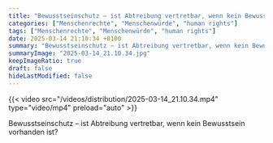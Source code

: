 ```yaml
---
title: "Bewusstseinschutz – ist Abtreibung vertretbar, wenn kein Bewusstsein vorhanden ist?"
categories: ["Menschenrechte", "Menschenwürde", "human rights"]
tags: ["Menschenrechte", "Menschenwürde", "human rights"]
date: 2025-03-14 21:10:34 +0100
summary: "Bewusstseinschutz – ist Abtreibung vertretbar, wenn kein Bewusstsein vorhanden ist?"
summaryImage: "2025-03-14_21.10.34.jpg"
keepImageRatio: true
draft: false
hideLastModified: false
---
```


{{< video src="/videos/distribution/2025-03-14_21.10.34.mp4" type="video/mp4" preload="auto" >}}

Bewusstseinschutz – ist Abtreibung vertretbar, wenn kein Bewusstsein vorhanden ist?